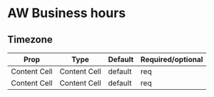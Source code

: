 # AW Business hours

## Timezone

Prop  | Type | Default | Required/optional
----- | ---- | ------- | -----------------
Content Cell  | Content Cell | default | req
Content Cell  | Content Cell | default | req


